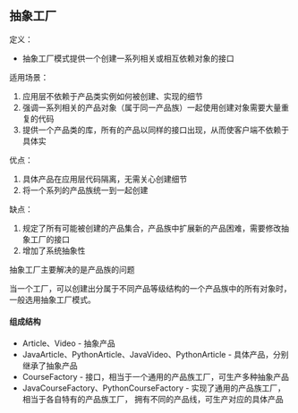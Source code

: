 ## 抽象工厂
定义：
- 抽象工厂模式提供一个创建一系列相关或相互依赖对象的接口

适用场景：
1. 应用层不依赖于产品类实例如何被创建、实现的细节
2. 强调一系列相关的产品对象（属于同一产品族）一起使用创建对象需要大量重复的代码
3. 提供一个产品类的库，所有的产品以同样的接口出现，从而使客户端不依赖于具体实

优点：
1. 具体产品在应用层代码隔离，无需关心创建细节
2. 将一个系列的产品族统一到一起创建
 
缺点：  
1. 规定了所有可能被创建的产品集合，产品族中扩展新的产品困难，需要修改抽象工厂的接口
2. 增加了系统抽象性

抽象工厂主要解决的是产品族的问题

当一个工厂，可以创建出分属于不同产品等级结构的一个产品族中的所有对象时，一般选用抽象工厂模式。

#### 组成结构
- Article、Video - 抽象产品
- JavaArticle、PythonArticle、JavaVideo、PythonArticle - 具体产品，分别继承了抽象产品
- CourseFactory - 接口，相当于一个通用的产品族工厂，可生产多种抽象产品
- JavaCourseFactory、PythonCourseFactory - 实现了通用的产品族工厂，相当于各自特有的产品族工厂，
拥有不同的产品线，可生产对应的具体产品